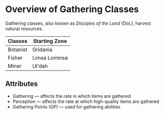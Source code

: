 # Overview of Gathering Classes

Gathering classes, also known as *Disciples of the Land* (DoL), harvest natural resources.

| Classes  | Starting Zone |
|----------|---------------|
| Botanist | Gridania      |
| Fisher   | Limsa Lominsa |
| Miner    | Ul'dah        |

## Attributes

- Gathering — affects the rate in which items are gathered
- Perception — affects the rate at which high-quality items are gathered
- Gathering Points (GP) — used for gathering abilities
